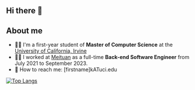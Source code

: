 ## Hi there 👋

<!--
**K11yann/K11yann** is a ✨ _special_ ✨ repository because its `README.md` (this file) appears on your GitHub profile.

Here are some ideas to get you started:

- 🔭 I’m currently working on ...
- 🌱 I’m currently learning ...
- 👯 I’m looking to collaborate on ...
- 🤔 I’m looking for help with ...
- 💬 Ask me about ...
- 📫 How to reach me: ...
- 😄 Pronouns: ...
- ⚡ Fun fact: ...
-->

## About me
- 🧑‍🎓 I'm a first-year student of **Master of Computer Science** at the [University of California, Irvine](https://uci.edu/)
- 👩‍💻 I worked at [Meituan](https://www.meituan.com/en-US/about-us) as a full-time **Back-end Software Engineer** from July 2021 to September 2023.
- 📮 How to reach me: [firstname]kATuci.edu

[![Top Langs](https://github-readme-stats.vercel.app/api/top-langs/?username=K11yann)](https://github.com/K11yann/github-readme-stats)
